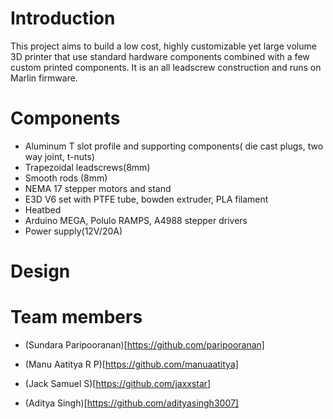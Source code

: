 # Introduction 
This project aims to build a low cost, highly customizable yet large volume 3D printer that use standard hardware components combined with a few custom printed components. It is an all leadscrew construction and runs on Marlin firmware.

# Components
* Aluminum T slot profile and supporting components( die cast plugs, two way joint, t-nuts)
* Trapezoidal leadscrews(8mm)
* Smooth rods (8mm)
* NEMA 17 stepper motors and stand
* E3D V6 set with PTFE tube, bowden extruder, PLA filament
* Heatbed
* Arduino MEGA, Polulo RAMPS, A4988 stepper drivers
* Power supply(12V/20A)

# Design

# Team members
  * (Sundara Paripooranan)[https://github.com/paripooranan]
     
  * (Manu Aatitya R P)[https://github.com/manuaatitya]  
  
  * (Jack Samuel S)[https://github.com/jaxxstar]
  
  * (Aditya Singh)[https://github.com/adityasingh3007]
